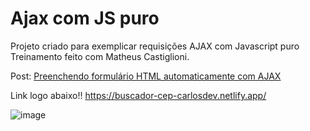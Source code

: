 # Ajax com JS puro

Projeto criado para exemplicar requisições AJAX com Javascript puro
Treinamento feito com Matheus Castiglioni.

Post: [Preenchendo formulário HTML automaticamente com AJAX](http://blog.matheuscastiglioni.com.br/requisicoes-ajax-com-javascript)

Link logo abaixo!!
https://buscador-cep-carlosdev.netlify.app/

![image](https://github.com/user-attachments/assets/25693c63-4407-4c44-928c-57b53429acc1)
